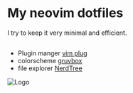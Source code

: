 
# My neovim dotfiles 

I try to keep it very minimal and efficient.  

## 

 - Plugin manger [ vim plug ](https://github.com/junegunn/vim-plug)
 - colorscheme  [gruvbox ](https://github.com/morhetz/gruvbox)
 - file explorer [NerdTree](https://github.com/preservim/nerdtree)


![Logo](https://yufanlu.net/2018/09/03/neovim-python/neovim.png)

